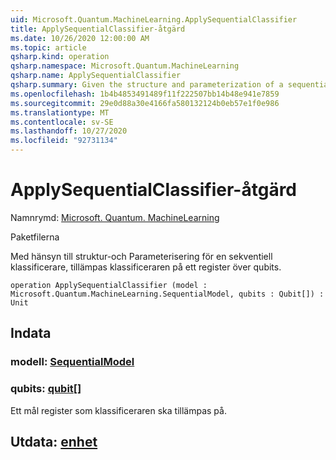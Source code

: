 ```yaml
---
uid: Microsoft.Quantum.MachineLearning.ApplySequentialClassifier
title: ApplySequentialClassifier-åtgärd
ms.date: 10/26/2020 12:00:00 AM
ms.topic: article
qsharp.kind: operation
qsharp.namespace: Microsoft.Quantum.MachineLearning
qsharp.name: ApplySequentialClassifier
qsharp.summary: Given the structure and parameterization of a sequential classifier, applies the classifier to a register of qubits.
ms.openlocfilehash: 1b4b4853491489f11f222507bb14b48e941e7859
ms.sourcegitcommit: 29e0d88a30e4166fa580132124b0eb57e1f0e986
ms.translationtype: MT
ms.contentlocale: sv-SE
ms.lasthandoff: 10/27/2020
ms.locfileid: "92731134"
---
```

# <a name="applysequentialclassifier-operation"></a>ApplySequentialClassifier-åtgärd

Namnrymd: [Microsoft. Quantum. MachineLearning](xref:Microsoft.Quantum.MachineLearning)

Paketfilerna [](https://nuget.org/packages/)


Med hänsyn till struktur-och Parameterisering för en sekventiell klassificerare, tillämpas klassificeraren på ett register över qubits.

```qsharp
operation ApplySequentialClassifier (model : Microsoft.Quantum.MachineLearning.SequentialModel, qubits : Qubit[]) : Unit
```


## <a name="input"></a>Indata

### <a name="model--sequentialmodel"></a>modell: [SequentialModel](xref:Microsoft.Quantum.MachineLearning.SequentialModel)




### <a name="qubits--qubit"></a>qubits: [qubit](xref:microsoft.quantum.lang-ref.qubit)[]

Ett mål register som klassificeraren ska tillämpas på.



## <a name="output--unit"></a>Utdata: [enhet](xref:microsoft.quantum.lang-ref.unit)

